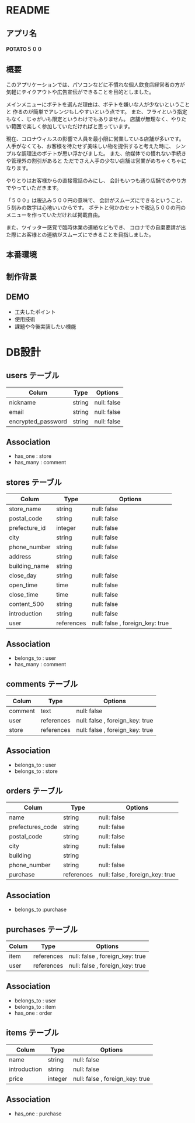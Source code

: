 # README

## アプリ名
#### POTATO５００

## 概要
このアプリケーションでは、パソコンなどに不慣れな個人飲食店経営者の方が
気軽にテイクアウトや広告宣伝ができることを目的としました。

メインメニューにポテトを選んだ理由は、ポテトを嫌いな人が少ないということと
作るのが簡単でアレンジもしやすいという点です。
また、フライという指定もなく、じゃがいも限定というわけでもありません。
店舗が無理なく、やりたい範囲で楽しく参加していただければと思っています。

現在、コロナウィルスの影響で人員を最小限に営業している店舗が多いです。
人手がなくても、お客様を待たせず美味しい物を提供すると考えた時に、
シンプルな調理法のポテトが思い浮かびました。
また、他媒体での慣れない手続きや管理外の割引があると
ただでさえ人手の少ない店舗は営業がめちゃくちゃになります。

やりとりはお客様からの直接電話のみにし、
会計もいつも通り店舗でのやり方でやっていただきます。

「５００」は税込み５００円の意味で、
会計がスムーズにできるということ、５刻みの数字は心地いいからです。
ポテトと何かのセットで税込５００の円のメニューを作っていただければ掲載自由。

また、ツイッター感覚で臨時休業の連絡などもでき、
コロナでの自粛要請が出た際にお客様との連絡がスムーズにできることを目指しました。


## 本番環境
## 制作背景
## DEMO
- 工夫したポイント
- 使用技術
- 課題や今後実装したい機能



# DB設計

## users テーブル

| Colum              | Type    | Options     |
| -------------------|---------|-------------|
| nickname           | string  | null: false |
| email              | string  | null: false |
| encrypted_password | string  | null: false |

## Association

- has_one  : store
- has_many : comment

##  stores テーブル

| Colum               | Type        | Options                         |
| --------------------|-------------|---------------------------------|
| store_name          | string      | null: false                     |
| postal_code         | string      | null: false                     |
| prefecture_id       | integer     | null: false                     |
| city                | string      | null: false                     |
| phone_number        | string      | null: false                     |
| address             | string      | null: false                     |
| building_name       | string      |                                 |
| close_day           | string      | null: false                     |
| open_time           | time        | null: false                     |
| close_time          | time        | null: false                     |
| content_500         | string      | null: false                     |
| introduction        | string      | null: false                     |
| user                | references  | null: false , foreign_key: true |

## Association

- belongs_to  : user
- has_many    : comment


## comments テーブル

| Colum        | Type        | Options                         |
| -------------|-------------|---------------------------------|
| comment      | text        | null: false                     |
| user         | references  | null: false , foreign_key: true |
| store        | references  | null: false , foreign_key: true |

## Association

- belongs_to : user
- belongs_to : store


## orders テーブル

| Colum             | Type        | Options                         |
| ------------------|-------------|---------------------------------|
| name              | string      | null: false                     |
| prefectures_code  | string      | null: false                     |
| postal_code       | string      | null: false                     |
| city              | string      | null: false                     |
| building          | string      |                                 |
| phone_number      | string      | null: false                     |
| purchase          | references  | null: false , foreign_key: true |

## Association

- belongs_to :purchase


## purchases テーブル

| Colum        | Type        | Options                         |
| -------------|-------------|---------------------------------|
| item         | references  | null: false , foreign_key: true |
| user         | references  | null: false , foreign_key: true |

## Association
- belongs_to   : user
- belongs_to   : item
- has_one      : order


## items テーブル

| Colum        | Type        | Options                         |
| -------------|-------------|---------------------------------|
| name         | string      | null: false                     |
| introduction | string      | null: false                     |
| price        | integer     | null: false , foreign_key: true |


## Association
- has_one : purchase


